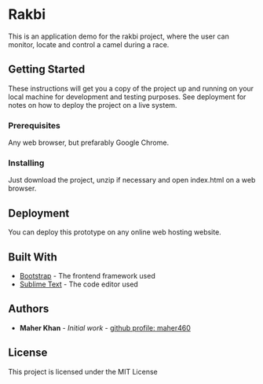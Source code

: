 # Rakbi

This is an application demo for the rakbi project, where the user can monitor, locate and control a camel during a race.

## Getting Started

These instructions will get you a copy of the project up and running on your local machine for development and testing purposes. See deployment for notes on how to deploy the project on a live system.

### Prerequisites

Any web browser, but prefarably Google Chrome.

### Installing

Just download the project, unzip if necessary and open index.html on a web browser.

## Deployment

You can deploy this prototype on any online web hosting website. 

## Built With

* [Bootstrap](https://getbootstrap.com/) - The frontend framework used
* [Sublime Text](https://www.sublimetext.com/) - The code editor used

## Authors

* **Maher Khan** - *Initial work* - [github profile: maher460](https://github.com/maher460)

## License

This project is licensed under the MIT License
